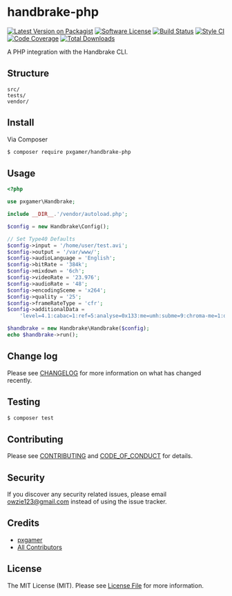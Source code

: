 # handbrake-php

[![Latest Version on Packagist][ico-version]][link-packagist]
[![Software License][ico-license]](LICENSE.md)
[![Build Status][ico-travis]][link-travis]
[![Style CI][ico-styleci]][link-styleci]
[![Code Coverage][ico-code-quality]][link-code-quality]
[![Total Downloads][ico-downloads]][link-downloads]

A PHP integration with the Handbrake CLI.

## Structure

```
src/
tests/
vendor/
```

## Install

Via Composer

``` bash
$ composer require pxgamer/handbrake-php
```

## Usage

```php
<?php

use pxgamer\Handbrake;

include __DIR__.'/vendor/autoload.php';

$config = new Handbrake\Config();

// Set Type40 Defaults
$config->input = '/home/user/test.avi';
$config->output = '/var/www/';
$config->audioLanguage = 'English';
$config->bitRate = '384k';
$config->mixdown = '6ch';
$config->videoRate = '23.976';
$config->audioRate = '48';
$config->encodingSceme = 'x264';
$config->quality = '25';
$config->frameRateType = 'cfr';
$config->additionalData =
    'level=4.1:cabac=1:ref=5:analyse=0x133:me=umh:subme=9:chroma-me=1:deadzone-inter=21:deadzone-intra=11:b-adapt=2:rc-lookahead=60:vbv-maxrate=10000:vbv-bufsize=10000:qpmax=69:bframes=4:b-adapt=2:direct=auto:crf-max=51:weightp=2:merange=24:chroma-qp-offset=-1:sync-lookahead=2:psy-rd=1.00,0.15:trellis=2:min-keyint=23:partitions=all';

$handbrake = new Handbrake\Handbrake($config);
echo $handbrake->run();
```

## Change log

Please see [CHANGELOG](CHANGELOG.md) for more information on what has changed recently.

## Testing

``` bash
$ composer test
```

## Contributing

Please see [CONTRIBUTING](CONTRIBUTING.md) and [CODE_OF_CONDUCT](CODE_OF_CONDUCT.md) for details.

## Security

If you discover any security related issues, please email owzie123@gmail.com instead of using the issue tracker.

## Credits

- [pxgamer][link-author]
- [All Contributors][link-contributors]

## License

The MIT License (MIT). Please see [License File](LICENSE.md) for more information.

[ico-version]: https://img.shields.io/packagist/v/pxgamer/handbrake-php.svg?style=flat-square
[ico-license]: https://img.shields.io/badge/license-MIT-brightgreen.svg?style=flat-square
[ico-travis]: https://img.shields.io/travis/pxgamer/handbrake-php/master.svg?style=flat-square
[ico-styleci]: https://styleci.io/repos/83929934/shield
[ico-code-quality]: https://img.shields.io/codecov/c/github/pxgamer/handbrake-php.svg?style=flat-square
[ico-downloads]: https://img.shields.io/packagist/dt/pxgamer/handbrake-php.svg?style=flat-square

[link-packagist]: https://packagist.org/packages/pxgamer/handbrake-php
[link-travis]: https://travis-ci.org/pxgamer/handbrake-php
[link-styleci]: https://styleci.io/repos/83929934
[link-code-quality]: https://codecov.io/gh/pxgamer/handbrake-php
[link-downloads]: https://packagist.org/packages/pxgamer/handbrake-php
[link-author]: https://github.com/pxgamer
[link-contributors]: ../../contributors
